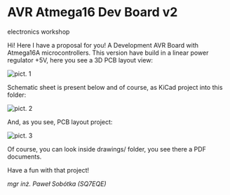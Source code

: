 # AVR Atmega16 Dev Board v2
electronics workshop

Hi! Here I have a proposal for you! A Development AVR Board with Atmega16A microcontrollers. This version have build in a linear power regulator +5V, here you see a 3D PCB layout view:

![pict. 1](https://github.com/majsterklepka/lab1/raw/master/avr_dev_boars_atmega16_v2/drawings/avr_dev_board_atmega16_v2.png "AVR Dev Board 3D view PCB Layouts")

Schematic sheet is present below and of course, as KiCad project into this folder:

![pict. 2](https://github.com/majsterklepka/lab1/raw/master/avr_dev_board_atmega16_v2/drawings/avr_dev_board_atmega_v2-sheet.png "AVR Dev Board Schematic Sheet")

And, as you see, PCB layout project:

![pict. 3](https://github.com/majsterklepka/lab1/raw/master/avr_dev_board_atmega16_v2-brd.png "AVR Dev Board PCB Layout View")

Of course, you can look inside drawings/ folder, you see there a PDF documents.

Have a fun with that project!

_mgr inż. Paweł Sobótka (SQ7EQE)_
